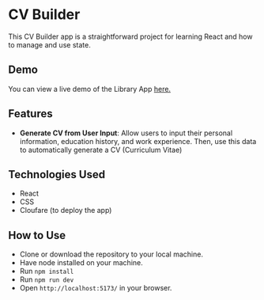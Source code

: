 # CV Builder

This CV Builder app is a straightforward project for learning React and how to manage and use state.

## Demo

You can view a live demo of the Library App [here.](https://cv-builder-react.pages.dev/)

## Features

- **Generate CV from User Input**: Allow users to input their personal information, education history, and work experience. Then, use this data to automatically generate a CV (Curriculum Vitae)

## Technologies Used

- React
- CSS
- Cloufare (to deploy the app)

## How to Use

- Clone or download the repository to your local machine.
- Have node installed on your machine.
- Run ```npm install```
- Run ```npm run dev```
- Open ```http://localhost:5173/``` in your browser.
